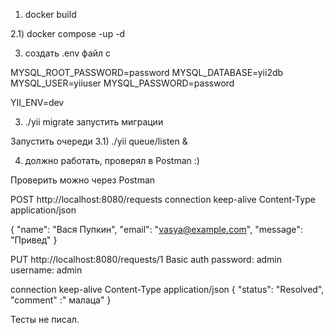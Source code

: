 1) docker build
   
2.1) docker compose -up -d

3) создать .env файл c
   
MYSQL_ROOT_PASSWORD=password
MYSQL_DATABASE=yii2db
MYSQL_USER=yiiuser
MYSQL_PASSWORD=password


YII_ENV=dev


3) ./yii migrate запустить миграции


Запустить очереди 
3.1) ./yii queue/listen & 


4) должно работать, проверял в Postman :)



Проверить можно через Postman


POST http://localhost:8080/requests
connection keep-alive
Content-Type application/json

{
    "name": "Вася Пупкин",
    "email": "vasya@example.com",
    "message": "Привед"
}



PUT http://localhost:8080/requests/1
Basic auth
password: admin
username: admin 


connection keep-alive
Content-Type application/json
{
    "status": "Resolved",
    "comment" :" малаца"
}

Тесты не писал.
